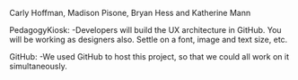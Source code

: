Carly Hoffman, Madison Pisone, Bryan Hess and Katherine Mann

PedagogyKiosk:
-Developers will build the UX architecture in GitHub. You will be working as designers also.
Settle on a font, image and text size, etc.

GitHub:
-We used GitHub to host this project, so that we could all work on it simultaneously.
